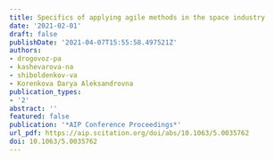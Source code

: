 ```yaml
---
title: Specifics of applying agile methods in the space industry
date: '2021-02-01'
draft: false
publishDate: '2021-04-07T15:55:58.497521Z'
authors:
- drogovoz-pa
- kashevarova-na
- shiboldenkov-va
- Korenkova Darya Aleksandrovna
publication_types:
- '2'
abstract: ''
featured: false
publication: '*AIP Conference Proceedings*'
url_pdf: https://aip.scitation.org/doi/abs/10.1063/5.0035762
doi: 10.1063/5.0035762
---
```


